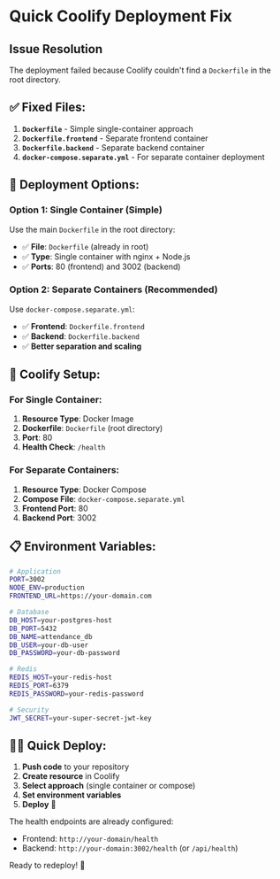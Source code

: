 # Quick Coolify Deployment Fix

## Issue Resolution
The deployment failed because Coolify couldn't find a `Dockerfile` in the root directory.

## ✅ Fixed Files:
1. **`Dockerfile`** - Simple single-container approach
2. **`Dockerfile.frontend`** - Separate frontend container
3. **`Dockerfile.backend`** - Separate backend container
4. **`docker-compose.separate.yml`** - For separate container deployment

## 🚀 Deployment Options:

### Option 1: Single Container (Simple)
Use the main `Dockerfile` in the root directory:
- ✅ **File**: `Dockerfile` (already in root)
- ✅ **Type**: Single container with nginx + Node.js
- ✅ **Ports**: 80 (frontend) and 3002 (backend)

### Option 2: Separate Containers (Recommended)
Use `docker-compose.separate.yml`:
- ✅ **Frontend**: `Dockerfile.frontend`
- ✅ **Backend**: `Dockerfile.backend`
- ✅ **Better separation and scaling**

## 🔧 Coolify Setup:

### For Single Container:
1. **Resource Type**: Docker Image
2. **Dockerfile**: `Dockerfile` (root directory)
3. **Port**: 80
4. **Health Check**: `/health`

### For Separate Containers:
1. **Resource Type**: Docker Compose
2. **Compose File**: `docker-compose.separate.yml`
3. **Frontend Port**: 80
4. **Backend Port**: 3002

## 📋 Environment Variables:
```bash
# Application
PORT=3002
NODE_ENV=production
FRONTEND_URL=https://your-domain.com

# Database
DB_HOST=your-postgres-host
DB_PORT=5432
DB_NAME=attendance_db
DB_USER=your-db-user
DB_PASSWORD=your-db-password

# Redis
REDIS_HOST=your-redis-host
REDIS_PORT=6379
REDIS_PASSWORD=your-redis-password

# Security
JWT_SECRET=your-super-secret-jwt-key
```

## 🏃‍♂️ Quick Deploy:
1. **Push code** to your repository
2. **Create resource** in Coolify
3. **Select approach** (single container or compose)
4. **Set environment variables**
5. **Deploy** 🚀

The health endpoints are already configured:
- Frontend: `http://your-domain/health`
- Backend: `http://your-domain:3002/health` (or `/api/health`)

Ready to redeploy! 🎉
